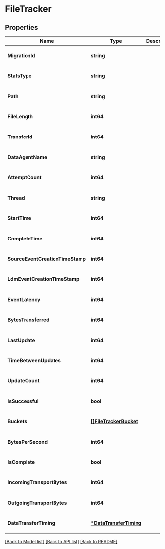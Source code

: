 # FileTracker

## Properties
Name | Type | Description | Notes
------------ | ------------- | ------------- | -------------
**MigrationId** | **string** |  | [optional] [default to null]
**StatsType** | **string** |  | [optional] [default to null]
**Path** | **string** |  | [optional] [default to null]
**FileLength** | **int64** |  | [optional] [default to null]
**TransferId** | **int64** |  | [optional] [default to null]
**DataAgentName** | **string** |  | [optional] [default to null]
**AttemptCount** | **int64** |  | [optional] [default to null]
**Thread** | **string** |  | [optional] [default to null]
**StartTime** | **int64** |  | [optional] [default to null]
**CompleteTime** | **int64** |  | [optional] [default to null]
**SourceEventCreationTimeStamp** | **int64** |  | [optional] [default to null]
**LdmEventCreationTimeStamp** | **int64** |  | [optional] [default to null]
**EventLatency** | **int64** |  | [optional] [default to null]
**BytesTransferred** | **int64** |  | [optional] [default to null]
**LastUpdate** | **int64** |  | [optional] [default to null]
**TimeBetweenUpdates** | **int64** |  | [optional] [default to null]
**UpdateCount** | **int64** |  | [optional] [default to null]
**IsSuccessful** | **bool** |  | [optional] [default to null]
**Buckets** | [**[]FileTrackerBucket**](FileTrackerBucket.md) |  | [optional] [default to null]
**BytesPerSecond** | **int64** |  | [optional] [default to null]
**IsComplete** | **bool** |  | [optional] [default to null]
**IncomingTransportBytes** | **int64** |  | [optional] [default to null]
**OutgoingTransportBytes** | **int64** |  | [optional] [default to null]
**DataTransferTiming** | [***DataTransferTiming**](DataTransferTiming.md) |  | [optional] [default to null]

[[Back to Model list]](../README.md#documentation-for-models) [[Back to API list]](../README.md#documentation-for-api-endpoints) [[Back to README]](../README.md)

